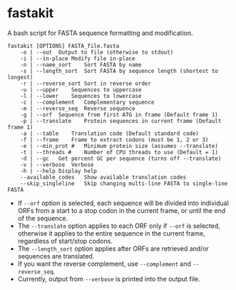 # fastakit
A bash script for FASTA sequence formatting and modification.

```
fastakit [OPTIONS] FASTA_file.fasta
	-o | --out	Output to file (otherwise to stdout)
	-i | --in-place	Modify file in-place
	-n | --name_sort	Sort FASTA by name
	-s | --length_sort	Sort FASTA by sequence length (shortest to longest)
	-r | --reverse_sort	Sort in reverse order
	-u | --upper	Sequences to uppercase
	-l | --lower	Sequences to lowercase
	-c | --complement	Complementary sequence
	-m | --reverse_seq	Reverse sequence
	-g | --orf	Sequence from first ATG in frame (Default frame 1)
	-p | --translate	Protein sequences in current frame (Default frame 1)
	-a | --table	Translation code (Default standard code)
	-f | --frame	Frame to extract codons (must be 1, 2 or 3)
	-e | --min_prot #	Minimum protein size (assumes --translate)
	-t | --threads #	Number of CPU threads to use (Default = 1)
	-d | --gc	Get percent GC per sequence (turns off --translate)
	-v | --verbose	Verbose
	-h | --help	Display help
	--available_codes	Show available translation codes
	--skip_singleline	Skip changing multi-line FASTA to single-line FASTA 
```
  
- If `--orf` option is selected, each sequence will be divided into individual ORFs from a start to a stop codon in the current frame, or until the end of the sequence.
- The `--translate` option applies to each ORF only if `--orf` is selected, otherwise it applies to the entire sequence in the current frame, regardless of start/stop codons.
- The `--length_sort` option applies after ORFs are retrieved and/or sequences are translated.
- If you want the reverse complement, use `--complement` and `--reverse_seq`.
- Currently, output from `--verbose` is printed into the output file.
